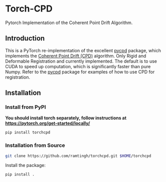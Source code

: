 # Torch-CPD

Pytorch Implementation of the Coherent Point Drift Algorithm.



## Introduction

This is a PyTorch re-implementation of the excellent [pycpd](https://github.com/siavashk/pycpd) package, which implements the [Coherent Point Drift (CPD)](https://arxiv.org/abs/0905.2635/) algorithm. Only Rigid and Deformable Registration and currently implemented. The default is to use CUDA to speed up computation, which is significantly faster than pure Numpy. Refer to the [pycpd](https://github.com/siavashk/pycpd) package for examples of how to use CPD for registration. 

## Installation

### Install from PyPI

**You should install torch separately, follow instructions at https://pytorch.org/get-started/locally/**


``` bash
pip install torchcpd
```

### Installation from Source
``` bash
git clone https://github.com/ramtingh/torchcpd.git $HOME/torchcpd
```

Install the package:

``` bash
pip install .
```